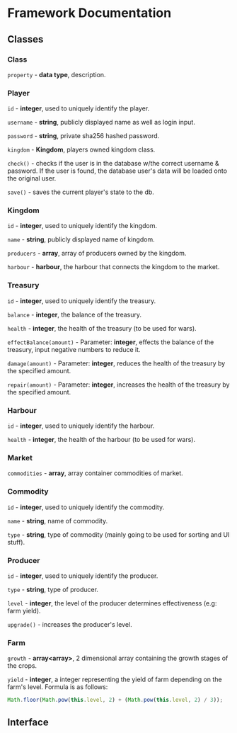 # Framework Documentation
## Classes
### Class
`property` - **data type**, description.

### Player
`id` - **integer**, used to uniquely identify the player.

`username` - **string**, publicly displayed name as well as login input.

`password` - **string**, private sha256 hashed password.

`kingdom` - **Kingdom**, players owned kingdom class.

`check()` - checks if the user is in the database w/the correct username & password. If the user is found, the database user's data will be loaded onto the original user.

`save()` - saves the current player's state to the db.

### Kingdom
`id` - **integer**, used to uniquely identify the kingdom.

`name` - **string**, publicly displayed name of kingdom.

`producers` - **array<Producer>**, array of producers owned by the kingdom.

`harbour` - **harbour**, the harbour that connects the kingdom to the market.

### Treasury
`id` - **integer**, used to uniquely identify the treasury.

`balance` - **integer**, the balance of the treasury.

`health` - **integer**, the health of the treasury (to be used for wars).

`effectBalance(amount)` - Parameter: **integer**, effects the balance of the treasury, input negative numbers to reduce it.

`damage(amount)` - Parameter: **integer**, reduces the health of the treasury by the specified amount.

`repair(amount)` - Parameter: **integer**, increases the health of the treasury by the specified amount.

### Harbour
`id` - **integer**, used to uniquely identify the harbour.

`health` - **integer**, the health of the harbour (to be used for wars).

### Market
`commodities` - **array<Commodity>**, array container commodities of market.

### Commodity
`id` - **integer**, used to uniquely identify the commodity.

`name` - **string**, name of commodity.

`type` - **string**, type of commodity (mainly going to be used for sorting and UI stuff).

### Producer
`id` - **integer**, used to uniquely identify the producer.

`type` - **string**, type of producer.

`level` - **integer**, the level of the producer determines effectiveness (e.g: farm yield).

`upgrade()` - increases the producer's level.

### Farm
`growth` - **array<array<Integer>>**, 2 dimensional array containing the growth stages of the crops.

`yield` - **integer**, a integer representing the yield of farm depending on the farm's level. Formula is as follows:
```javascript
Math.floor(Math.pow(this.level, 2) + (Math.pow(this.level, 2) / 3));
```

## Interface
